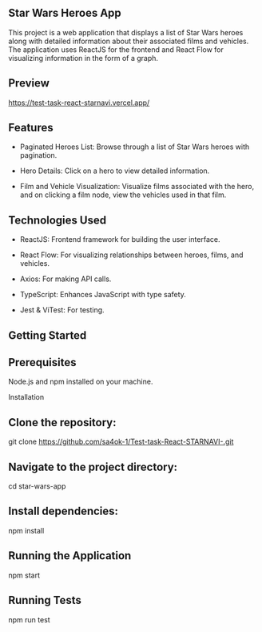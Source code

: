 ## Star Wars Heroes App

This project is a web application that displays a list of Star Wars heroes along with detailed information about their associated films and vehicles. The application uses ReactJS for the frontend and React Flow for visualizing information in the form of a graph.

## Preview
https://test-task-react-starnavi.vercel.app/

## Features

- Paginated Heroes List: Browse through a list of Star Wars heroes with pagination.

- Hero Details: Click on a hero to view detailed information.

- Film and Vehicle Visualization: Visualize films associated with the hero, and on clicking a film node, view the vehicles used in that film.

## Technologies Used

- ReactJS: Frontend framework for building the user interface.

- React Flow: For visualizing relationships between heroes, films, and vehicles.

- Axios: For making API calls.

- TypeScript: Enhances JavaScript with type safety.

- Jest & ViTest: For testing.

## Getting Started

## Prerequisites

Node.js and npm installed on your machine.

Installation

## Clone the repository:

git clone https://github.com/sa4ok-1/Test-task-React-STARNAVI-.git

## Navigate to the project directory:

cd star-wars-app

## Install dependencies:

npm install

## Running the Application

npm start

## Running Tests

npm run test
